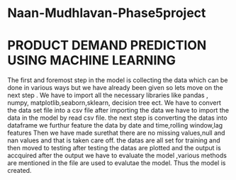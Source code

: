 # Naan-Mudhlavan-Phase5project
# PRODUCT DEMAND PREDICTION USING MACHINE LEARNING

The first and foremost step in the model is collecting the data which can be done in various ways but we have already been given 
so lets move on the next step .
We have to import all the necessary libraries like pandas , numpy, matplotlib,seaborn,sklearn, decision tree ect.
We have to convert the data set file into a csv file
after importing the data we have to import the data in the model by read csv file.
the next step is converting the datas into dataframe
we furthur feature the data by date and time,rolling window,lag features
Then we have made surethat there are no missing values,null and nan values and  that is taken care off.
the datas are all set for training and then moved to testing
after testing the datas are plotted and the output is accquired
after the output we have to evaluate the model ,various methods are mentioned in the file are used to evalutae the model.
Thus the model is created.
